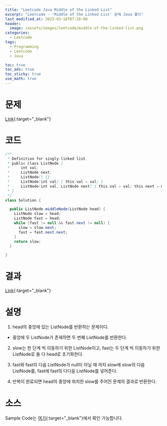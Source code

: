 ```yaml
---
title: "Leetcode Java Middle of the Linked List"
excerpt: "Leetcode - 'Middle of the Linked List' 문제 Java 풀이"
last_modified_at: 2023-03-18T07:20:00
header:
  image: /assets/images/leetcode/middle-of-the-linked-list.png
categories:
  - Leetcode
tags:
  - Programming
  - Leetcode
  - Java

toc: true
toc_ads: true
toc_sticky: true
use_math: true
---
```

# 문제
[Link](https://leetcode.com/problems/middle-of-the-linked-list){:target="_blank"}

# 코드
```java
/**
 * Definition for singly-linked list.
 * public class ListNode {
 *     int val;
 *     ListNode next;
 *     ListNode() {}
 *     ListNode(int val) { this.val = val; }
 *     ListNode(int val, ListNode next) { this.val = val; this.next = next; }
 * }
 */
class Solution {

  public ListNode middleNode(ListNode head) {
    ListNode slow = head;
    ListNode fast = head;
    while (fast != null && fast.next != null) {
      slow = slow.next;
      fast = fast.next.next;
    }
    return slow;
  }

}
```

# 결과
[Link](https://leetcode.com/problems/middle-of-the-linked-list/submissions/917111684/){:target="_blank"}

# 설명
1. head의 중앙에 있는 ListNode를 반환하는 문제이다.
- 중앙에 두 ListNode가 존재하면 두 번째 ListNode를 반환한다.

2. slow는 한 단계 씩 이동하기 위한 ListNode이고, fast는 두 단계 씩 이동하기 위한 ListNode로 둘 다 head로 초기화한다.

3. fast와 fast의 다음 ListNode가 null이 아닐 때 까지 slow에 slow의 다음 ListNode를, fast에 fast의 다다음 ListNode를 넣어준다.

4. 반복이 완료되면 head의 중앙에 위치한 slow를 주어진 문제의 결과로 반환한다.

# 소스
Sample Code는 [여기](https://github.com/GracefulSoul/leetcode/blob/master/src/main/java/gracefulsoul/problems/MiddleOfTheLinkedList.java){:target="_blank"}에서 확인 가능합니다.